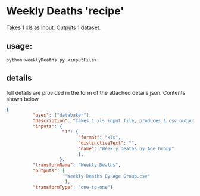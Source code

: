 # Weekly Deaths 'recipe'

Takes 1 xls as input. Outputs 1 dataset.


## usage: 
```python weeklyDeaths.py <inputFile>```


## details
full details are provided in the form of the attached details.json. Contents shown below

```json
{
          "uses": ["databaker"],
          "description": "Takes 1 xls input file, produces 1 csv output files.",
          "inputs": {
                     "1": {
                           "format": "xls",
                           "distinctiveText": "",
                           "name": "Weekly Deaths by Age Group"
                           },
                    },
          "transformName": "Weekly Deaths",
          "outputs": [
                      "Weekly Deaths By Age Group.csv"
                      ],
          "transformType": "one-to-one"}
```
